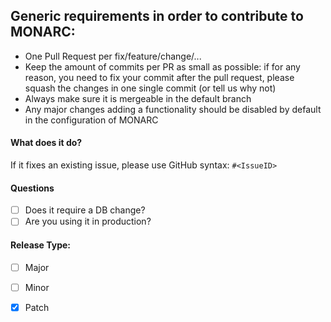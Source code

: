 ## Generic requirements in order to contribute to MONARC:

* One Pull Request per fix/feature/change/...
* Keep the amount of commits per PR as small as possible: if for any reason, you need to fix your commit after the pull request, please squash the changes in one single commit (or tell us why not)
* Always make sure it is mergeable in the default branch
* Any major changes adding a functionality should be disabled by default in the configuration of MONARC


#### What does it do?

If it fixes an existing issue, please use GitHub syntax: `#<IssueID>`

#### Questions

- [ ] Does it require a DB change?
- [ ] Are you using it in production?

#### Release Type:
- [ ] Major
- [ ] Minor
- [X] Patch

